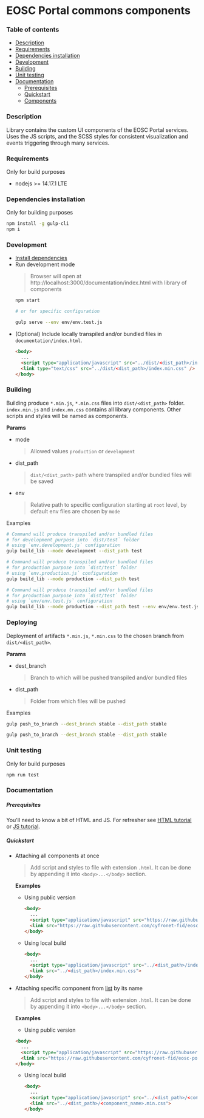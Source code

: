 # EOSC Portal commons components

### Table of contents
- [Description](#description)
- [Requirements](#requirements)
- [Dependencies installation](#dependencies-installation)
- [Development](#development)
- [Building](#building)
- [Unit testing](#unit-testing)
- [Documentation](#documentation)
  - [Prerequisites](#prerequisites)
  - [Quickstart](#quickstart)
  - [Components](https://cyfronet-fid.github.io/eosc-portal-commons-components/)

### Description
Library contains the custom UI components of the EOSC Portal services. 
Uses the JS scripts, and the SCSS styles for consistent visualization and events triggering through many services.

### Requirements
Only for build purposes
- nodejs >= 14.17.1 LTE

### Dependencies installation
Only for building purposes

```bash
npm install -g gulp-cli
npm i
```

### Development
- [Install dependencies](#dependencies-installation)
- Run development mode
  > Browser will open at http://localhost:3000/documentation/index.html with library of components
  ```bash
  npm start
  
  # or for specific configuration
  
  gulp serve --env env/env.test.js
  ```
- (Optional) Include locally transpiled and/or bundled files in `documentation/index.html`.
  ```html
  <body>
    ...
    <script type="application/javascript" src="../dist/<dist_path>/index.min.js"></script>
    <link type="text/css" src="../dist/<dist_path>/index.min.css" />
  </body>
  ```

### Building
Building produce `*.min.js`, `*.min.css` files into `dist/<dist_path>` folder.
`index.min.js` and `index.mn.css` contains all library components. 
Other scripts and styles will be named as components.

**Params**
- mode
  > Allowed values `production` or `development`
- dist_path
  > `dist/<dist_path>` path where transpiled and/or bundled files will be saved
- env
  > Relative path to specific configuration starting at `root` level, 
  > by default env files are chosen by `mode`

Examples
```bash
# Command will produce transpiled and/or bundled files 
# for development purpose into `dist/test` folder
# using `env.development.js` configuration
gulp build_lib --mode development --dist_path test
```

```bash
# Command will produce transpiled and/or bundled files 
# for production purpose into `dist/test` folder
# using `env.production.js` configuration
gulp build_lib --mode production --dist_path test
```

```bash
# Command will produce transpiled and/or bundled files 
# for production purpose into `dist/test` folder
# using `env/env.test.js` configuration
gulp build_lib --mode production --dist_path test --env env/env.test.js
```

### Deploying
Deployment of artifacts `*.min.js`, `*.min.css` to the chosen branch
from `dist/<dist_path>`.

**Params**
- dest_branch
  > Branch to which will be pushed transpiled and/or bundled files
- dist_path
  > Folder from which files will be pushed
  
Examples
```bash
gulp push_to_branch --dest_branch stable --dist_path stable
```

```bash
gulp push_to_branch --dest_branch stable --dist_path stable
```

### Unit testing
Only for build purposes

```bash
npm run test
```

### Documentation
##### Prerequisites
You'll need to know a bit of HTML and JS. 
For refresher see [HTML tutorial](https://www.w3schools.com/html/) or [JS tutorial](https://www.w3schools.com/js/default.asp).

##### Quickstart
- Attaching all components at once
  > Add script and styles to file with extension `.html`. It can be done by appending it into `<body>...</body>` section.
  
  **Examples**
  
  - Using public version
    ```html
    <body>
      ...
      <script type="application/javascript" src="https://raw.githubusercontent.com/cyfronet-fid/eosc-portal-commons-components/stable/index.min.js"></script>
      <link src="https://raw.githubusercontent.com/cyfronet-fid/eosc-portal-commons-components/stable/index.min.css">
    </body>
    ```
  
  - Using local build
    ```html
    <body>
      ...
      <script type="application/javascript" src="../<dist_path>/index.min.js"></script>
      <link src="../<dist_path>/index.min.css">
    </body>
    ```

- Attaching specific component from [list](https://cyfronet-fid.github.io/eosc-portal-commons-components)
  by its name
  > Add script and styles to file with extension `.html`. It can be done by appending it into `<body>...</body>` section.
  
  **Examples**
  
  - Using public version
  ```html
  <body>
    ...
    <script type="application/javascript" src="https://raw.githubusercontent.com/cyfronet-fid/eosc-portal-commons-components/stable/<component-name>.min.js"></script>
    <link src="https://raw.githubusercontent.com/cyfronet-fid/eosc-portal-commons-components/stable/<component-name>.min.css">
  </body>
  ```
  
  - Using local build
    ```html
    <body>
      ...
      <script type="application/javascript" src="../<dist_path>/<component-name>.min.js"></script>
      <link src="../<dist_path>/<component_name>.min.css">
    </body>
    ```
